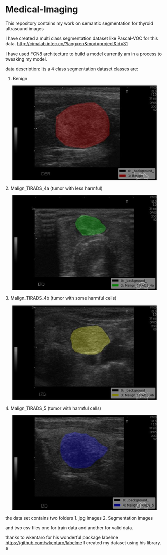 # Medical-Imaging
This repository contains my work on semantic segmentation for thyroid ultrasound images

I have created a multi class segmentation dataset like Pascal-VOC for this data.
http://cimalab.intec.co/?lang=en&mod=project&id=31

I have used FCN8 architecture to build a model currently am in a process to tweaking my model. 

data description:
Its a 4 class segmentation dataset 
classes are:
 1. Benign
 <p align="center">
  <img width="460" height="300" src="https://github.com/Kotresh17/Medical-Imaging/blob/master/images/2_1.jpg?raw=true">
</p>
 2. Malign_TIRADS_4a (tumor with less harmful)
 <p align="center">
  <img width="460" height="300" src="https://github.com/Kotresh17/Medical-Imaging/blob/master/images/3_1.jpg?raw=true">
</p>
 3. Malign_TIRADS_4b (tumor with some harmful cells)
 <p align="center">
  <img width="460" height="300" src="https://github.com/Kotresh17/Medical-Imaging/blob/master/images/10_1.jpg?raw=true">
</p>
 4. Malign_TIRADS_5 (tumor with harmful cells)
 <p align="center">
  <img width="460" height="300" src="https://github.com/Kotresh17/Medical-Imaging/blob/master/images/29_1.jpg?raw=true">
</p>
 the data set contains two folders 
 1. jpg images
 2. Segmentation images
 
 and two csv files one for train data and another for valid data.
 

thanks to wkentaro for his wonderful package labelme
https://github.com/wkentaro/labelme
I created my dataset using his library. a 
